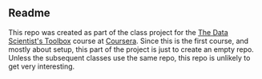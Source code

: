 ## Readme

This repo was created as part of the class project for 
the [The Data Scientist's Toolbox](https://www.coursera.org/course/datascitoolbox)
course at [Coursera](https://www.coursera.org/).
Since this is the first course, and mostly about setup,
this part of the project is just to create an empty repo.
Unless the subsequent classes use the same repo,
this repo is unlikely to get very interesting.

